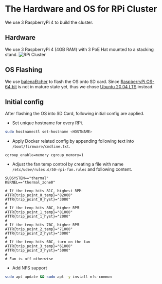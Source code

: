 # The Hardware and OS for RPi Cluster

We use 3 RaspberryPi 4 to build the cluster.

## Hardware

We use 3 RaspberryPi 4 (4GB RAM) with 3 PoE Hat mounted to a stacking stand.
![RPi Cluster](https://user-images.githubusercontent.com/944672/81684895-acc6d980-9457-11ea-9973-099d5d08f38c.jpeg)

## OS Flashing

We use [balenaEtcher](https://www.balena.io/etcher/) to flash the OS onto SD card. Since [RaspberryPi OS-64 bit](https://www.raspberrypi.org/forums/viewtopic.php?f=117&t=275370) is not in mature state yet, thus we chose [Ubuntu 20.04 LTS](https://ubuntu.com/download/raspberry-pi) instead.

## Initial config

After flashing the OS into SD Card, following initial config are applied.

- Set unique hostname for every RPi.

```bash
sudo hostnamectl set-hostname <HOSTNAME>
```

- Apply Docker related config by appending following text into `/boot/firmware/cmdline.txt`.

```
cgroup_enable=memory cgroup_memory=1
```

- Adjust the fan temp control by creating a file with name `/etc/udev/rules.d/50-rpi-fan.rules` and following content.

```
SUBSYSTEM=="thermal"
KERNEL=="thermal_zone0"

# If the temp hits 81C, highest RPM
ATTR{trip_point_0_temp}="82000"
ATTR{trip_point_0_hyst}="3000"
#
# If the temp hits 80C, higher RPM
ATTR{trip_point_1_temp}="81000"
ATTR{trip_point_1_hyst}="2000"
#
# If the temp hits 70C, higher RPM
ATTR{trip_point_2_temp}="71000"
ATTR{trip_point_2_hyst}="3000"
#
# If the temp hits 60C, turn on the fan
ATTR{trip_point_3_temp}="61000"
ATTR{trip_point_3_hyst}="5000"
#
# Fan is off otherwise
```

- Add NFS support

```bash
sudo apt update && sudo apt -y install nfs-common
```
